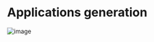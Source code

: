 # Applications generation
![image](https://user-images.githubusercontent.com/90515435/152515552-30b8e7a4-e71a-4dd2-b65d-5bfce8349152.png)
